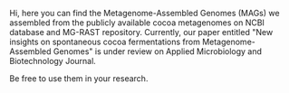 Hi, here you can find the Metagenome-Assembled Genomes (MAGs) we assembled from the publicly available cocoa metagenomes on NCBI database and MG-RAST repository. Currently, our paper entitled "New insights on spontaneous cocoa fermentations from Metagenome-Assembled Genomes" is under review on Applied Microbiology and Biotechnology Journal.

Be free to use them in your research.






